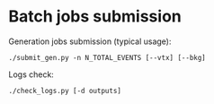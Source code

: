 # Batch jobs submission
Generation jobs submission (typical usage):
```
./submit_gen.py -n N_TOTAL_EVENTS [--vtx] [--bkg]
```

Logs check:
```
./check_logs.py [-d outputs]
```
